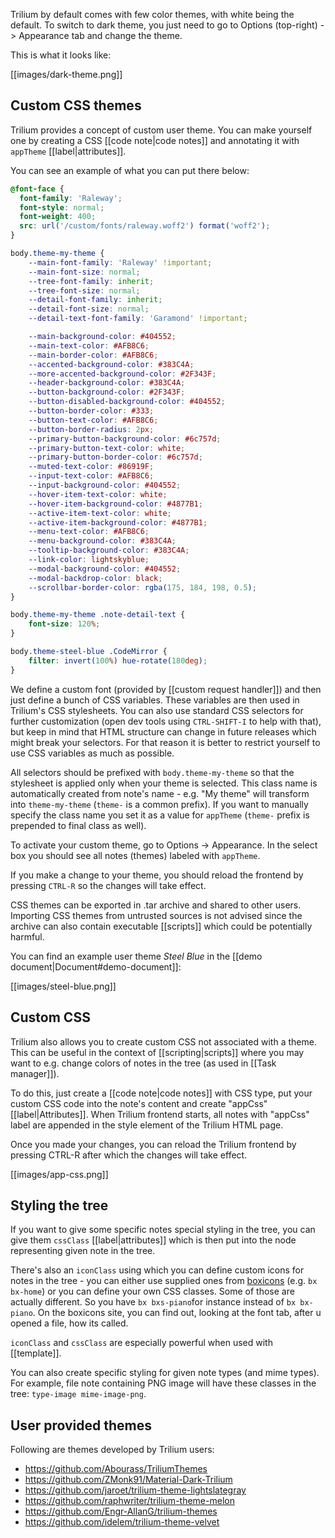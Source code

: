 Trilium by default comes with few color themes, with white being the default. To switch to dark theme, you just need to go to Options (top-right) -> Appearance tab and change the theme.

This is what it looks like:

[[images/dark-theme.png]]

## Custom CSS themes

Trilium provides a concept of custom user theme. You can make yourself one by creating a CSS [[code note|code notes]] and annotating it with `appTheme` [[label|attributes]].

You can see an example of what you can put there below:

```css
@font-face {
  font-family: 'Raleway';
  font-style: normal;
  font-weight: 400;
  src: url('/custom/fonts/raleway.woff2') format('woff2');
}

body.theme-my-theme {
    --main-font-family: 'Raleway' !important;
    --main-font-size: normal;
    --tree-font-family: inherit;
    --tree-font-size: normal;
    --detail-font-family: inherit;
    --detail-font-size: normal;
    --detail-text-font-family: 'Garamond' !important;

    --main-background-color: #404552;
    --main-text-color: #AFB8C6;
    --main-border-color: #AFB8C6;
    --accented-background-color: #383C4A;
    --more-accented-background-color: #2F343F;
    --header-background-color: #383C4A;
    --button-background-color: #2F343F;
    --button-disabled-background-color: #404552;
    --button-border-color: #333;
    --button-text-color: #AFB8C6;
    --button-border-radius: 2px;
    --primary-button-background-color: #6c757d;
    --primary-button-text-color: white;
    --primary-button-border-color: #6c757d;
    --muted-text-color: #86919F;
    --input-text-color: #AFB8C6;
    --input-background-color: #404552;
    --hover-item-text-color: white;
    --hover-item-background-color: #4877B1;
    --active-item-text-color: white;
    --active-item-background-color: #4877B1;
    --menu-text-color: #AFB8C6;
    --menu-background-color: #383C4A;
    --tooltip-background-color: #383C4A;
    --link-color: lightskyblue;
    --modal-background-color: #404552;
    --modal-backdrop-color: black;
    --scrollbar-border-color: rgba(175, 184, 198, 0.5);
}

body.theme-my-theme .note-detail-text {
    font-size: 120%;
}

body.theme-steel-blue .CodeMirror {
    filter: invert(100%) hue-rotate(180deg);
}
```

We define a custom font (provided by [[custom request handler]]) and then just define a bunch of CSS variables. These variables are then used in Trilium's CSS stylesheets. You can also use standard CSS selectors for further customization (open dev tools using `CTRL-SHIFT-I` to help with that), but keep in mind that HTML structure can change in future releases which might break your selectors. For that reason it is better to restrict yourself to use CSS variables as much as possible.

All selectors should be prefixed with `body.theme-my-theme` so that the stylesheet is applied only when your theme is selected. This class name is automatically created from note's name - e.g. "My theme" will transform into `theme-my-theme` (`theme-` is a common prefix). If you want to manually specify the class name you set it as a value for `appTheme` (`theme-` prefix is prepended to final class as well).

To activate your custom theme, go to Options -> Appearance. In the select box you should see all notes (themes) labeled with `appTheme`.

If you make a change to your theme, you should reload the frontend by pressing `CTRL-R` so the changes will take effect.

CSS themes can be exported in .tar archive and shared to other users. Importing CSS themes from untrusted sources is not advised since the archive can also contain executable [[scripts]] which could be potentially harmful.

You can find an example user theme *Steel Blue* in the [[demo document|Document#demo-document]]:

[[images/steel-blue.png]]

## Custom CSS

Trilium also allows you to create custom CSS not associated with a theme. This can be useful in the context of [[scripting|scripts]] where you may want to e.g. change colors of notes in the tree (as used in [[Task manager]]).

To do this, just create a [[code note|code notes]] with CSS type, put your custom CSS code into the note's content and create "appCss" [[label|Attributes]]. When Trilium frontend starts, all notes with "appCss" label are appended in the style element of the Trilium HTML page.

Once you made your changes, you can reload the Trilium frontend by pressing CTRL-R after which the changes will take effect.

[[images/app-css.png]]

## Styling the tree

If you want to give some specific notes special styling in the tree, you can give them `cssClass` [[label|attributes]] which is then put into the node representing given note in the tree.

There's also an `iconClass` using which you can define custom icons for notes in the tree - you can either use supplied ones from [boxicons](https://boxicons.com/) (e.g. `bx bx-home`) or you can define your own CSS classes.
Some of those are actually different. So you have `bx bxs-piano`for instance instead of `bx bx-piano`.
On the boxicons site, you can find out, looking at the font tab, after u opened a file, how its called.


`iconClass` and `cssClass` are especially powerful when used with [[template]].

You can also create specific styling for given note types (and mime types). For example, file note containing PNG image will have these classes in the tree: `type-image mime-image-png`.

## User provided themes

Following are themes developed by Trilium users:

* https://github.com/Abourass/TriliumThemes
* https://github.com/ZMonk91/Material-Dark-Trilium
* https://github.com/jaroet/trilium-theme-lightslategray
* https://github.com/raphwriter/trilium-theme-melon
* https://github.com/Engr-AllanG/trilium-themes
* https://github.com/idelem/trilium-theme-velvet